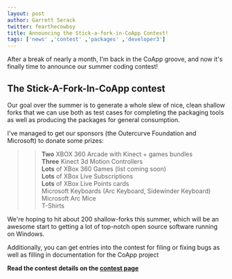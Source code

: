 ```yaml
---
layout: post
author: Garrett Serack 
twitter: fearthecowboy
title: Announcing the Stick-a-fork-in-CoApp Contest!
tags: ['news' ,'contest' ,'packages' ,'developer3']
---
```

After a break of nearly a month, I'm back in the CoApp groove, and now it's finally time to announce our summer coding contest!

## The Stick-A-Fork-In-CoApp contest


Our goal over the summer is to generate a whole slew of nice, clean shallow forks 
that we can use both as test cases for completing the packaging tools as well as producing 
the packages for general consumption.

I've managed to get our sponsors (the Outercurve Foundation and Microsoft) to donate some prizes:

>> **Two** XBOX 360 Arcade with Kinect + games bundles<br>
>> **Three** Kinect 3d Motion Controllers<br>
>> **Lots** of XBox 360 Games (list coming soon)<br>
>> **Lots** of XBox Live Subscriptions<br>
>> **Lots** of XBox Live Points cards<br>
>> Microsoft Keyboards (Arc Keyboard, Sidewinder Keyboard)<br> 
>> Microsoft Arc Mice<br>
>> T-Shirts<br>

We're hoping to hit about 200 shallow-forks this summer, which will be an
awesome start to getting a lot of top-notch open source software running on Windows.


Additionally, you can get entries into the contest for filing or fixing bugs as well as filling in documentation for the CoApp project

**Read the contest details on the [contest page](/Contest/index.html)**
